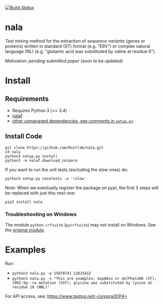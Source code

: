 [![Build Status](https://travis-ci.com/Rostlab/nala.svg?token=VhCZKjoiPjzKEaXybidS)](https://travis-ci.com/Rostlab/nala)

# nala

_Text mining_ method for the extraction of _sequence variants_ (genes or proteins) written in standard (ST) format (e.g. "E6V") or complex natural language (NL) (e.g. "glutamic acid was substituted by valine at residue 6").

Motivation: _pending submitted paper_ (soon to be updated)


# Install

##  Requirements

* Requires Python 3 (>= 3.4)
* [nalaf](https://github.com/Rostlab/nalaf)
* [other unmanaged dependencies, see comments in `setup.py`](https://github.com/Rostlab/nala/blob/develop/setup.py)

## Install Code

```shell
git clone https://github.com/Rostlab/nala.git
cd nala
python3 setup.py install
python3 -m nalaf.download_corpora
```

 If you want to run the unit tests (excluding the slow ones) do:

```shell
python3 setup.py nosetests -a '!slow'
```

 Note: When we eventually register the package on pypi, the first 3 steps will be replaced with just this next one:

```shell
pip3 install nala
```

### Troubleshooting on Windows

The module `python-crfsuite` (`pycrfsuite`) may not install on Windows. See the [original module](https://github.com/tpeng/python-crfsuite).

# Examples

Run:

* `python3 nala.py -p 15878741 12625412`
* `python3 nala.py -s "This are examples: Asp8Asn or delPhe1388 (ST); 3992-9g-->a mutation (SST); glycine was substituted by lysine at residue 18 (NNL)"`

For API access, see: https://www.tagtog.net/-corpora/IDP4+
